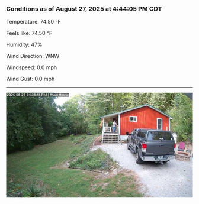 ### Conditions as of August 27, 2025 at 4:44:05 PM CDT 

Temperature: 74.50 &deg;F

Feels like: 74.50 &deg;F

Humidity: 47%

Wind Direction: WNW

Windspeed: 0.0 mph

Wind Gust: 0.0 mph

---

<img src="./images/latest.jpeg"/>

